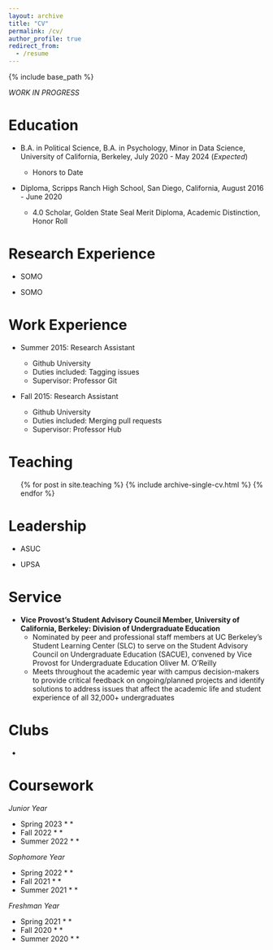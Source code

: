 ```yaml
---
layout: archive
title: "CV"
permalink: /cv/
author_profile: true
redirect_from:
  - /resume
---
```


{% include base_path %}

_WORK IN PROGRESS_

Education
======
* B.A. in Political Science, B.A. in Psychology, Minor in Data Science, University of California, Berkeley, July 2020 - May 2024 (_Expected_)
  * Honors to Date

* Diploma, Scripps Ranch High School, San Diego, California, August 2016 - June 2020
  * 4.0 Scholar, Golden State Seal Merit Diploma, Academic Distinction, Honor Roll

Research Experience
======
* SOMO

* SOMO

Work Experience
======
* Summer 2015: Research Assistant
  * Github University
  * Duties included: Tagging issues
  * Supervisor: Professor Git

* Fall 2015: Research Assistant
  * Github University
  * Duties included: Merging pull requests
  * Supervisor: Professor Hub

Teaching
======
  <ul>{% for post in site.teaching %}
    {% include archive-single-cv.html %}
  {% endfor %}</ul>
  
Leadership
======
* ASUC

* UPSA

Service
======
* __Vice Provost’s Student Advisory Council Member, University of California, Berkeley: Division of Undergraduate Education__
  * Nominated by peer and professional staff members at UC Berkeley’s Student Learning Center (SLC) to serve on the Student Advisory Council on Undergraduate Education (SACUE), convened by Vice Provost for Undergraduate Education Oliver M. O’Reilly
  * Meets throughout the academic year with campus decision-makers to provide critical feedback on ongoing/planned projects and identify solutions to address issues that affect the academic life and student experience of all 32,000+ undergraduates

Clubs
======
* 

Coursework
======
_Junior Year_
* Spring 2023
  * 
  * 
* Fall 2022
  * 
  *
* Summer 2022
  * 
  * 

_Sophomore Year_
* Spring 2022
  * 
  * 
* Fall 2021
  * 
  * 
* Summer 2021
  * 
  * 

_Freshman Year_
* Spring 2021
  * 
  * 
* Fall 2020
  * 
  * 
* Summer 2020
  * 
  * 
